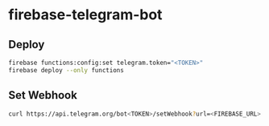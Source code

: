 # firebase-telegram-bot

## Deploy

```sh
firebase functions:config:set telegram.token="<TOKEN>"
firebase deploy --only functions
```

## Set Webhook

```sh
curl https://api.telegram.org/bot<TOKEN>/setWebhook?url=<FIREBASE_URL>
```


